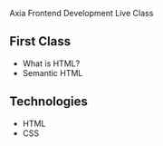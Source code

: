 Axia Frontend Development Live Class

## First Class
- What is HTML?
- Semantic HTML

## Technologies
- HTML
- CSS